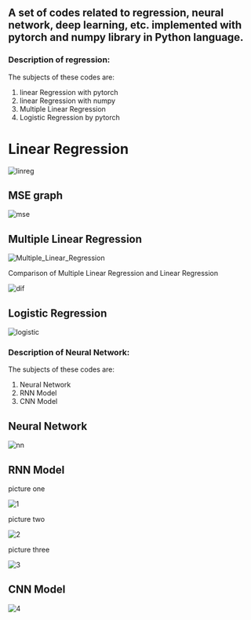 ## A set of codes related to regression, neural network, deep learning, etc. implemented with pytorch and numpy library in Python language.

### Description of regression:
The subjects of these codes are:

1. linear Regression with pytorch
2. linear Regression with numpy
3. Multiple Linear Regression
4. Logistic Regression by pytorch


# Linear Regression
![linreg](https://github.com/ALItaheri1380/pytorch/assets/98982133/8177a2b2-ec23-4264-bfeb-9eba9ec6a163)



## MSE graph
![mse](https://github.com/ALItaheri1380/pytorch/assets/98982133/1cb9ae8b-2bb5-4e87-ae36-339413271df9)



## Multiple Linear Regression
![Multiple_Linear_Regression](https://github.com/ALItaheri1380/pytorch/assets/98982133/45746647-0088-4c70-a7a0-e64ca680b2a6)


Comparison of Multiple Linear Regression and Linear Regression


![dif](https://github.com/ALItaheri1380/pytorch/assets/98982133/7cbdcceb-5460-4999-ab75-10ac50370449)



## Logistic Regression
![logistic](https://github.com/ALItaheri1380/pytorch/assets/98982133/37da7697-ad26-4aa1-8da6-b46860e246c0)





### Description of Neural Network:
The subjects of these codes are:

1. Neural Network
2. RNN Model
3. CNN Model


## Neural Network
![nn](https://github.com/ALItaheri1380/pytorch/assets/98982133/aef98506-91ad-4636-ac02-35717a64d456)



## RNN Model


picture one

![1](https://github.com/ALItaheri1380/pytorch/assets/98982133/aa2c495e-6d5d-4f7b-990b-b0f40d352d2d)

picture two

![2](https://github.com/ALItaheri1380/pytorch/assets/98982133/f57dfe69-0740-4a72-a2d7-2ceb7fffc48b)

picture three

![3](https://github.com/ALItaheri1380/pytorch/assets/98982133/51e98956-8ac3-408b-806b-f6de4db00475)


## CNN Model
![4](https://github.com/ALItaheri1380/pytorch/assets/98982133/403ea5de-c4a7-4d4e-88c2-7e747e953e73)










